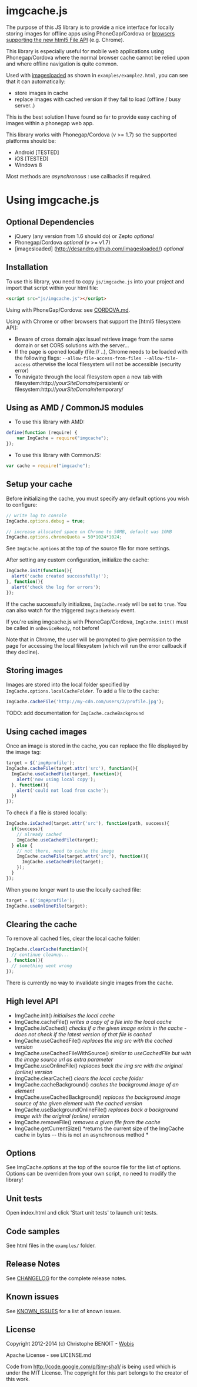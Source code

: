# imgcache.js

The purpose of this JS library is to provide a nice interface for locally storing images for offline apps using PhoneGap/Cordova or [browsers supporting the new html5 File API](http://caniuse.com/filesystem) (e.g. Chrome).

This library is especially useful for mobile web applications using Phonegap/Cordova where the normal browser cache cannot be relied upon and where offline navigation is quite common.

Used with [imagesloaded](http://desandro.github.com/imagesloaded/) as shown in `examples/example2.html`, you can see that it can automatically:
* store images in cache
* replace images with cached version if they fail to load (offline / busy server..)

This is the best solution I have found so far to provide easy caching of images within a phonegap web app.

This library works with Phonegap/Cordova (v >= 1.7) so the supported platforms should be:
* Android [TESTED]
* iOS [TESTED]
* Windows 8

Most methods are *asynchronous* : use callbacks if required.

Using imgcache.js
=================

Optional Dependencies
---------------------
* jQuery (any version from 1.6 should do) or Zepto *optional*
* Phonegap/Cordova *optional* (v >= v1.7)
* [imagesloaded] (http://desandro.github.com/imagesloaded/) *optional*

Installation
------------
To use this library, you need to copy `js/imgcache.js` into your project and import that script within your html file:

```html
<script src="js/imgcache.js"></script>
```

Using with PhoneGap/Cordova: see [CORDOVA.md](CORDOVA.md).

Using with Chrome or other browsers that support the [html5 filesystem API]:
* Beware of cross domain ajax issue! retrieve image from the same domain or set CORS solutions with the server...
* If the page is opened locally (file:// ..), Chrome needs to be loaded with the following flags: `--allow-file-access-from-files --allow-file-access` otherwise the local filesystem will not be accessible (security error)
* To navigate through the local filesystem open a new tab with filesystem:http://*yourSiteDomain*/persistent/ or filesystem:http://*yourSiteDomain*/temporary/

Using as AMD / CommonJS modules
-------------------------------
* To use this library with AMD:
```javascript
define(function (require) {
    var ImgCache = require("imgcache");
});
```
* To use this library with CommonJS:
```javascript
var cache = require("imgcache");
```

Setup your cache
----------------
Before initializing the cache, you must specify any default options you wish to configure:

```javascript
// write log to console
ImgCache.options.debug = true;

// increase allocated space on Chrome to 50MB, default was 10MB
ImgCache.options.chromeQuota = 50*1024*1024;
```

See `ImgCache.options` at the top of the source file for more settings.

After setting any custom configuration, initialize the cache:

```javascript
ImgCache.init(function(){
  alert('cache created successfully!');
}, function(){
  alert('check the log for errors');
});
```

If the cache successfully initializes, `ImgCache.ready` will be set to `true`. You can also watch for the triggered `ImgCacheReady` event.

If you're using imgcache.js with PhoneGap/Cordova, `ImgCache.init()` must be called in `onDeviceReady`, not before!

Note that in Chrome, the user will be prompted to give permission to the page for accessing the local filesystem (which will run the error callback if they decline).

Storing images
--------------
Images are stored into the local folder specified by `ImgCache.options.localCacheFolder`. To add a file to the cache:

```javascript
ImgCache.cacheFile('http://my-cdn.com/users/2/profile.jpg');
```

TODO: add documentation for `ImgCache.cacheBackground`

Using cached images
-------------------
Once an image is stored in the cache, you can replace the file displayed by the image tag:

```javascript
target = $('img#profile');
ImgCache.cacheFile(target.attr('src'), function(){
  ImgCache.useCachedFile(target, function(){
    alert('now using local copy');
  }, function(){
    alert('could not load from cache');
  })
});
```
    
To check if a file is stored locally:

```javascript
ImgCache.isCached(target.attr('src'), function(path, success){
  if(success){
    // already cached
    ImgCache.useCachedFile(target);
  } else {
    // not there, need to cache the image
    ImgCache.cacheFile(target.attr('src'), function(){
      ImgCache.useCachedFile(target);
    });
  }
});
```
    
When you no longer want to use the locally cached file:

```javascript
target = $('img#profile');
ImgCache.useOnlineFile(target);
```

Clearing the cache
------------------
To remove all cached files, clear the local cache folder:

```javascript
ImgCache.clearCache(function(){
  // continue cleanup...
}, function(){
  // something went wrong
});
```
    
There is currently no way to invalidate single images from the cache.

High level API
--------------
* ImgCache.init() *initialises the local cache*
* ImgCache.cacheFile() *writes a copy of a file into the local cache*
* ImgCache.isCached() *checks if a the given image exists in the cache - does not check if the latest version of that file is cached*
* ImgCache.useCachedFile() *replaces the img src with the cached version*
* ImgCache.useCachedFileWithSource() *similar to useCachedFile but with the image source url as extra parameter*
* ImgCache.useOnlineFile() *replaces back the img src with the original (online) version*
* ImgCache.clearCache() *clears the local cache folder*
* ImgCache.cacheBackground() *caches the background image of an element*
* ImgCache.useCachedBackground() *replaces the background image source of the given element with the cached version*
* ImgCache.useBackgroundOnlineFile() *replaces back a background image with the original (online) version*
* ImgCache.removeFile() *removes a given file from the cache*
* ImgCache.getCurrentSize() *returns the current size of the ImgCache cache in bytes -- this is not an asynchronous method *

Options
-------
See ImgCache.options at the top of the source file for the list of options.
Options can be overriden from your own script, no need to modify the library!

Unit tests
----------
Open index.html and click 'Start unit tests' to launch unit tests.

Code samples
------------
See html files in the `examples/` folder.

Release Notes
-------------
See [CHANGELOG](CHANGELOG.md) for the complete release notes.

Known issues
------------
See [KNOWN_ISSUES](KNOWN_ISSUES.md) for a list of known issues.

License
-------
Copyright 2012-2014 (c) Christophe BENOIT - [Wobis](http://www.wobis.fr)

Apache License - see LICENSE.md

Code from http://code.google.com/p/tiny-sha1/ is being used which is under the MIT License.
The copyright for this part belongs to the creator of this work.
